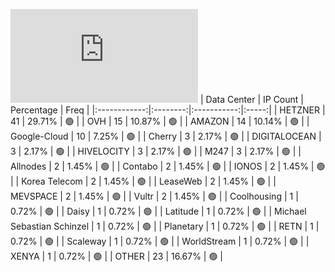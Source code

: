 ![Diagramm](https://github.com/111STAVR111/props/blob/main/Celestia/Mainnet/Decentralization/1/README.md)
| Data Center | IP Count | Percentage | Freq |
|:------------:|:--------:|:-----------:|:-----:|
| HETZNER | 41 | 29.71% | 🟢 |
| OVH | 15 | 10.87% | 🟢 |
| AMAZON | 14 | 10.14% | 🟢 |
| Google-Cloud | 10 | 7.25% | 🟢 |
| Cherry | 3 | 2.17% | 🟢 |
| DIGITALOCEAN | 3 | 2.17% | 🟢 |
| HIVELOCITY | 3 | 2.17% | 🟢 |
| M247 | 3 | 2.17% | 🟢 |
| Allnodes | 2 | 1.45% | 🟢 |
| Contabo | 2 | 1.45% | 🟢 |
| IONOS | 2 | 1.45% | 🟢 |
| Korea Telecom | 2 | 1.45% | 🟢 |
| LeaseWeb | 2 | 1.45% | 🟢 |
| MEVSPACE | 2 | 1.45% | 🟢 |
| Vultr | 2 | 1.45% | 🟢 |
| Coolhousing | 1 | 0.72% | 🟢 |
| Daisy | 1 | 0.72% | 🟢 |
| Latitude | 1 | 0.72% | 🟢 |
| Michael Sebastian Schinzel | 1 | 0.72% | 🟢 |
| Planetary | 1 | 0.72% | 🟢 |
| RETN | 1 | 0.72% | 🟢 |
| Scaleway | 1 | 0.72% | 🟢 |
| WorldStream | 1 | 0.72% | 🟢 |
| XENYA | 1 | 0.72% | 🟢 |
| OTHER | 23 | 16.67% | 🟢 |